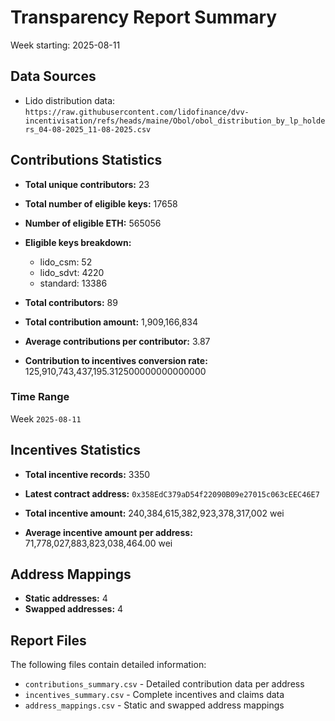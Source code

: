 # Transparency Report Summary
Week starting: 2025-08-11

## Data Sources
- Lido distribution data: `https://raw.githubusercontent.com/lidofinance/dvv-incentivisation/refs/heads/maine/Obol/obol_distribution_by_lp_holders_04-08-2025_11-08-2025.csv`

## Contributions Statistics
- **Total unique contributors:** 23
- **Total number of eligible keys:** 17658
- **Number of eligible ETH:** 565056

- **Eligible keys breakdown:**
  - lido_csm: 52
  - lido_sdvt: 4220
  - standard: 13386

- **Total contributors:** 89
- **Total contribution amount:** 1,909,166,834
- **Average contributions per contributor:** 3.87
- **Contribution to incentives conversion rate:** 125,910,743,437,195.312500000000000000

### Time Range
Week `2025-08-11`

## Incentives Statistics
- **Total incentive records:** 3350
- **Latest contract address:** `0x358EdC379aD54f22090B09e27015c063cEEC46E7`

- **Total incentive amount:** 240,384,615,382,923,378,317,002 wei
- **Average incentive amount per address:** 71,778,027,883,823,038,464.00 wei

## Address Mappings
- **Static addresses:** 4
- **Swapped addresses:** 4

## Report Files
The following files contain detailed information:
- `contributions_summary.csv` - Detailed contribution data per address
- `incentives_summary.csv` - Complete incentives and claims data
- `address_mappings.csv` - Static and swapped address mappings